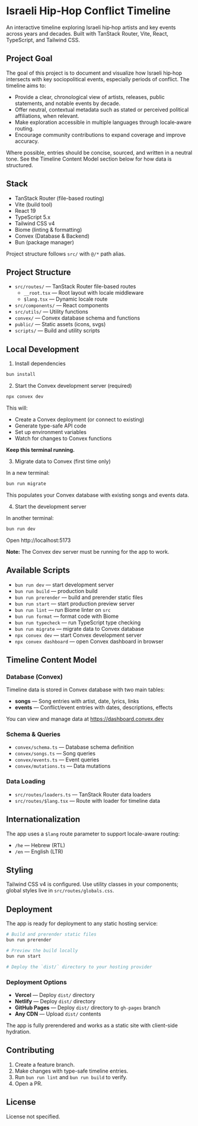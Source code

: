 # Israeli Hip‑Hop Conflict Timeline

An interactive timeline exploring Israeli hip‑hop artists and key events across years and decades. Built with TanStack Router, Vite, React, TypeScript, and Tailwind CSS.

## Project Goal

The goal of this project is to document and visualize how Israeli hip‑hop intersects with key sociopolitical events, especially periods of conflict. The timeline aims to:

- Provide a clear, chronological view of artists, releases, public statements, and notable events by decade.
- Offer neutral, contextual metadata such as stated or perceived political affiliations, when relevant.
- Make exploration accessible in multiple languages through locale‑aware routing.
- Encourage community contributions to expand coverage and improve accuracy.

Where possible, entries should be concise, sourced, and written in a neutral tone. See the Timeline Content Model section below for how data is structured.

## Stack

- TanStack Router (file-based routing)
- Vite (build tool)
- React 19
- TypeScript 5.x
- Tailwind CSS v4
- Biome (linting & formatting)
- Convex (Database & Backend)
- Bun (package manager)

Project structure follows `src/` with `@/*` path alias.

## Project Structure

- `src/routes/` — TanStack Router file-based routes
  - `__root.tsx` — Root layout with locale middleware
  - `$lang.tsx` — Dynamic locale route
- `src/components/` — React components
- `src/utils/` — Utility functions
- `convex/` — Convex database schema and functions
- `public/` — Static assets (icons, svgs)
- `scripts/` — Build and utility scripts

## Local Development

1) Install dependencies

```bash
bun install
```

2) Start the Convex development server (required)

```bash
npx convex dev
```

This will:
- Create a Convex deployment (or connect to existing)
- Generate type-safe API code
- Set up environment variables
- Watch for changes to Convex functions

**Keep this terminal running.**

3) Migrate data to Convex (first time only)

In a new terminal:

```bash
bun run migrate
```

This populates your Convex database with existing songs and events data.

4) Start the development server

In another terminal:

```bash
bun run dev
```

Open http://localhost:5173

**Note:** The Convex dev server must be running for the app to work.

## Available Scripts

- `bun run dev` — start development server
- `bun run build` — production build
- `bun run prerender` — build and prerender static files
- `bun run start` — start production preview server
- `bun run lint` — run Biome linter on `src`
- `bun run format` — format code with Biome
- `bun run typecheck` — run TypeScript type checking
- `bun run migrate` — migrate data to Convex database
- `npx convex dev` — start Convex development server
- `npx convex dashboard` — open Convex dashboard in browser

## Timeline Content Model

### Database (Convex)

Timeline data is stored in Convex database with two main tables:

- **songs** — Song entries with artist, date, lyrics, links
- **events** — Conflict/event entries with dates, descriptions, effects

You can view and manage data at https://dashboard.convex.dev

### Schema & Queries

- `convex/schema.ts` — Database schema definition
- `convex/songs.ts` — Song queries
- `convex/events.ts` — Event queries
- `convex/mutations.ts` — Data mutations

### Data Loading

- `src/routes/loaders.ts` — TanStack Router data loaders
- `src/routes/$lang.tsx` — Route with loader for timeline data

## Internationalization

The app uses a `$lang` route parameter to support locale-aware routing:
- `/he` — Hebrew (RTL)
- `/en` — English (LTR)

## Styling

Tailwind CSS v4 is configured. Use utility classes in your components; global styles live in `src/routes/globals.css`.

## Deployment

The app is ready for deployment to any static hosting service:

```bash
# Build and prerender static files
bun run prerender

# Preview the build locally
bun run start

# Deploy the `dist/` directory to your hosting provider
```

### Deployment Options

- **Vercel** — Deploy `dist/` directory
- **Netlify** — Deploy `dist/` directory
- **GitHub Pages** — Deploy `dist/` directory to `gh-pages` branch
- **Any CDN** — Upload `dist/` contents

The app is fully prerendered and works as a static site with client-side hydration.

## Contributing

1. Create a feature branch.
2. Make changes with type-safe timeline entries.
3. Run `bun run lint` and `bun run build` to verify.
4. Open a PR.

## License

License not specified.

